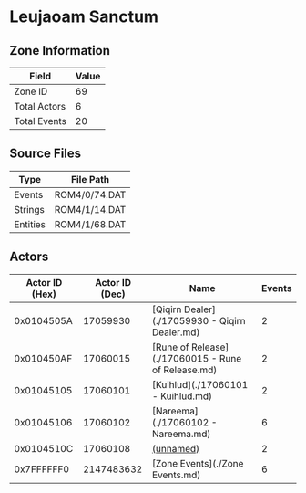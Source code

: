 # Leujaoam Sanctum

## Zone Information

| Field        |   Value |
|--------------|---------|
| Zone ID      |      69 |
| Total Actors |       6 |
| Total Events |      20 |

## Source Files

| Type     | File Path     |
|----------|---------------|
| Events   | ROM4/0/74.DAT |
| Strings  | ROM4/1/14.DAT |
| Entities | ROM4/1/68.DAT |

## Actors

| Actor ID (Hex)   |   Actor ID (Dec) | Name                                               |   Events |
|------------------|------------------|----------------------------------------------------|----------|
| 0x0104505A       |         17059930 | [Qiqirn Dealer](./17059930 - Qiqirn Dealer.md)     |        2 |
| 0x010450AF       |         17060015 | [Rune of Release](./17060015 - Rune of Release.md) |        2 |
| 0x01045105       |         17060101 | [Kuihlud](./17060101 - Kuihlud.md)                 |        2 |
| 0x01045106       |         17060102 | [Nareema](./17060102 - Nareema.md)                 |        6 |
| 0x0104510C       |         17060108 | [(unnamed)](./17060108.md)                         |        2 |
| 0x7FFFFFF0       |       2147483632 | [Zone Events](./Zone Events.md)                    |        6 |